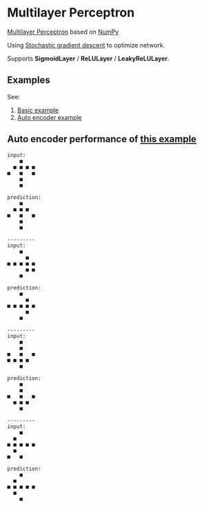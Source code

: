 # Multilayer Perceptron

[Multilayer Perceptron](https://en.wikipedia.org/wiki/Multilayer_perceptron) based on [NumPy](http://www.numpy.org/)

Using [Stochastic gradient descent](https://en.wikipedia.org/wiki/Stochastic_gradient_descent) to optimize network.

Supports **SigmoidLayer** / **ReLULayer** / **LeakyReLULayer**.

## Examples

See:

1. [Basic example](test.py)
2. [Auto encoder example](auto_encoder.py)

## Auto encoder performance of [this example](auto_encoder.py)

```
input:
    ■
  ■ ■ ■ ■
■   ■   ■
    ■
    ■

prediction:
    ■
  ■ ■ ■
■   ■   ■
    ■
    ■

---------
input:
    ■
      ■
■ ■ ■ ■ ■
      ■ ■
    ■

prediction:
    ■
      ■
■ ■ ■ ■ ■
      ■
    ■

---------
input:
    ■
    ■
■   ■   ■
■ ■ ■ ■
    ■

prediction:
    ■
    ■
■   ■   ■
  ■ ■ ■
    ■

---------
input:
    ■
  ■
■ ■ ■ ■ ■
  ■
■   ■

prediction:
    ■
  ■
■ ■ ■ ■ ■
  ■
    ■
```
